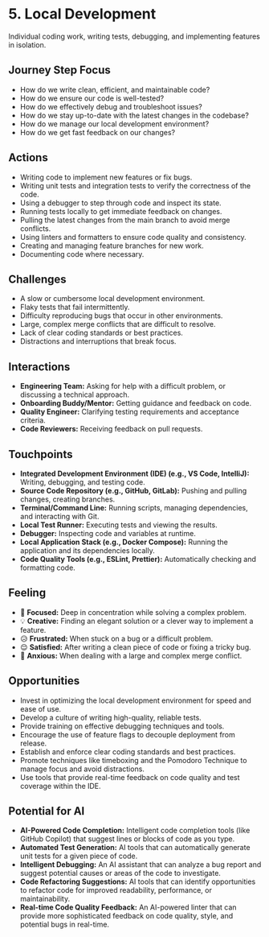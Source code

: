 # 5. Local Development

Individual coding work, writing tests, debugging, and implementing features in isolation.

## Journey Step Focus

*   How do we write clean, efficient, and maintainable code?
*   How do we ensure our code is well-tested?
*   How do we effectively debug and troubleshoot issues?
*   How do we stay up-to-date with the latest changes in the codebase?
*   How do we manage our local development environment?
*   How do we get fast feedback on our changes?

## Actions

*   Writing code to implement new features or fix bugs.
*   Writing unit tests and integration tests to verify the correctness of the code.
*   Using a debugger to step through code and inspect its state.
*   Running tests locally to get immediate feedback on changes.
*   Pulling the latest changes from the main branch to avoid merge conflicts.
*   Using linters and formatters to ensure code quality and consistency.
*   Creating and managing feature branches for new work.
*   Documenting code where necessary.

## Challenges

*   A slow or cumbersome local development environment.
*   Flaky tests that fail intermittently.
*   Difficulty reproducing bugs that occur in other environments.
*   Large, complex merge conflicts that are difficult to resolve.
*   Lack of clear coding standards or best practices.
*   Distractions and interruptions that break focus.

## Interactions

*   **Engineering Team:** Asking for help with a difficult problem, or discussing a technical approach.
*   **Onboarding Buddy/Mentor:** Getting guidance and feedback on code.
*   **Quality Engineer:** Clarifying testing requirements and acceptance criteria.
*   **Code Reviewers:** Receiving feedback on pull requests.

## Touchpoints

*   **Integrated Development Environment (IDE) (e.g., VS Code, IntelliJ):** Writing, debugging, and testing code.
*   **Source Code Repository (e.g., GitHub, GitLab):** Pushing and pulling changes, creating branches.
*   **Terminal/Command Line:** Running scripts, managing dependencies, and interacting with Git.
*   **Local Test Runner:** Executing tests and viewing the results.
*   **Debugger:** Inspecting code and variables at runtime.
*   **Local Application Stack (e.g., Docker Compose):** Running the application and its dependencies locally.
*   **Code Quality Tools (e.g., ESLint, Prettier):** Automatically checking and formatting code.

## Feeling

*   🤔 **Focused:** Deep in concentration while solving a complex problem.
*   💡 **Creative:** Finding an elegant solution or a clever way to implement a feature.
*   😥 **Frustrated:** When stuck on a bug or a difficult problem.
*   😌 **Satisfied:** After writing a clean piece of code or fixing a tricky bug.
*   😬 **Anxious:** When dealing with a large and complex merge conflict.

## Opportunities

*   Invest in optimizing the local development environment for speed and ease of use.
*   Develop a culture of writing high-quality, reliable tests.
*   Provide training on effective debugging techniques and tools.
*   Encourage the use of feature flags to decouple deployment from release.
*   Establish and enforce clear coding standards and best practices.
*   Promote techniques like timeboxing and the Pomodoro Technique to manage focus and avoid distractions.
*   Use tools that provide real-time feedback on code quality and test coverage within the IDE.

## Potential for AI

*   **AI-Powered Code Completion:** Intelligent code completion tools (like GitHub Copilot) that suggest lines or blocks of code as you type.
*   **Automated Test Generation:** AI tools that can automatically generate unit tests for a given piece of code.
*   **Intelligent Debugging:** An AI assistant that can analyze a bug report and suggest potential causes or areas of the code to investigate.
*   **Code Refactoring Suggestions:** AI tools that can identify opportunities to refactor code for improved readability, performance, or maintainability.
*   **Real-time Code Quality Feedback:** An AI-powered linter that can provide more sophisticated feedback on code quality, style, and potential bugs in real-time.
